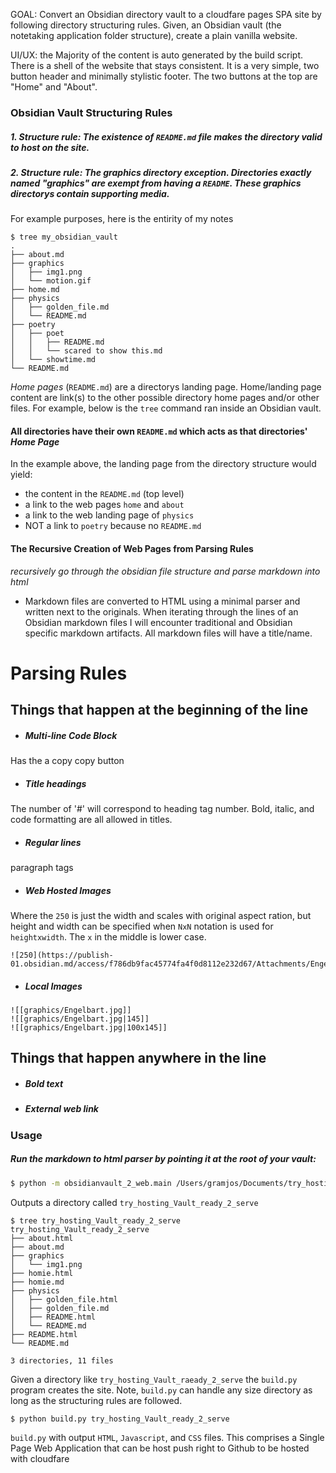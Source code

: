 GOAL: Convert an Obsidian directory vault to a cloudfare pages SPA site by following directory structuring rules.  Given, an Obsidian vault (the notetaking application folder structure), create a plain vanilla website.

UI/UX: the Majority of the content is auto generated by the build script. There is a shell of the website that stays consistent. It is a very simple, two button header and minimally stylistic footer. The two buttons at the top are "Home" and "About". 

### Obsidian Vault Structuring Rules
##### 1. Structure rule: The existence of `README.md` file makes the directory valid to host on the site.
##### 2. Structure rule: __The graphics directory exception__.  Directories exactly named "graphics" are exempt from having a `README`. These graphics directorys contain supporting media. 
For example purposes, here is the entirity of my notes
```shell
$ tree my_obsidian_vault
.
├── about.md
├── graphics
│   ├── img1.png
│   └── motion.gif
├── home.md
├── physics
│   ├── golden_file.md
│   └── README.md
├── poetry
│   ├── poet
│   │   ├── README.md
│   │   └── scared to show this.md
│   └── showtime.md
└── README.md
```
_Home pages_ (`README.md`) are a directorys landing page. Home/landing page content are link(s) to the other possible directory home pages and/or other files. For example, below is the `tree` command ran inside an Obsidian vault.
#### All directories have their own `README.md` which acts as that directories' _Home Page_
In the example above, the landing page from the directory structure would yield:
- the content in the `README.md` (top level)
- a link to the web pages `home` and `about`
- a link to the web landing page of `physics`
- NOT a link to `poetry` because no `README.md`
#### The Recursive Creation of Web Pages from Parsing Rules
_recursively go through the obsidian file structure and parse markdown into html_
- Markdown files are converted to HTML using a minimal parser and written next to the originals.
When iterating through the lines of an Obsidian markdown files I will encounter traditional and Obsidian specific markdown artifacts. All markdown files will have a title/name. 
# Parsing Rules
## Things that happen at the beginning of the line
- ##### Multi-line Code Block
Has the a copy copy button
- ##### Title headings
The number of '#' will correspond to heading tag number. Bold, italic, and code formatting are all allowed in titles. 
- ##### Regular lines
paragraph tags
- ##### Web Hosted Images
Where the `250` is just the width and scales with original aspect ration, but height and width can be specified when `NxN` notation is used for `heightxwidth`. The `x` in the middle is lower case. 
```obsidian-markdown
![250](https://publish-01.obsidian.md/access/f786db9fac45774fa4f0d8112e232d67/Attachments/Engelbart.jpg)
```
- ##### Local Images
```obsidian-markdown
![[graphics/Engelbart.jpg]]
![[graphics/Engelbart.jpg|145]]
![[graphics/Engelbart.jpg|100x145]]
```
## Things that happen anywhere in the line
- ##### Bold text
- ##### External web link
### Usage
##### Run the markdown to html parser by pointing it at the root of your vault:
```bash
$ python -m obsidianvault_2_web.main /Users/gramjos/Documents/try_hosting_Vault
```
Outputs a directory called `try_hosting_Vault_ready_2_serve`
```shell
$ tree try_hosting_Vault_ready_2_serve 
try_hosting_Vault_ready_2_serve
├── about.html
├── about.md
├── graphics
│   └── img1.png
├── homie.html
├── homie.md
├── physics
│   ├── golden_file.html
│   ├── golden_file.md
│   ├── README.html
│   └── README.md
├── README.html
└── README.md

3 directories, 11 files
```
Given a directory like `try_hosting_Vault_raeady_2_serve` the `build.py` program creates the site. Note, `build.py` can handle any size directory as long as the structuring rules are followed. 
```shell
$ python build.py try_hosting_Vault_ready_2_serve 
```
`build.py` with output `HTML`, `Javascript`, and `CSS` files. This comprises a Single Page Web Application that can be host push right to Github to be hosted with cloudfare

```
